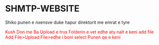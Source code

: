 # SHMTP-WEBSITE

Shiko punen e nxensve duke hapur direktorit me emrat e tyre


<p style='color:red;'>
  Kush Don me Ba Upload e trus Folderin e vet 
edhe aty nalt e keni add file
Add File>Upload File>edhe i boni select Punen qe e keni 
</p>

